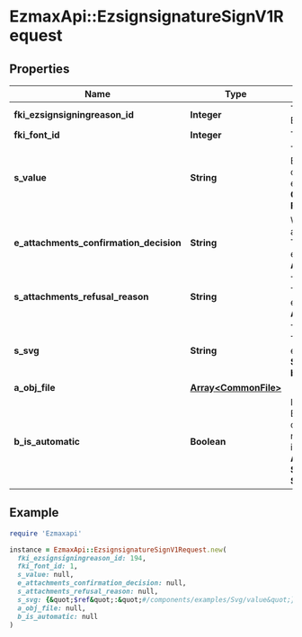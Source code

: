 # EzmaxApi::EzsignsignatureSignV1Request

## Properties

| Name | Type | Description | Notes |
| ---- | ---- | ----------- | ----- |
| **fki_ezsignsigningreason_id** | **Integer** | The unique ID of the Ezsignsigningreason | [optional] |
| **fki_font_id** | **Integer** | The unique ID of the Font | [optional] |
| **s_value** | **String** | The value required for the Ezsignsignature.  This can only be set if eEzsignsignatureType is **City**, **FieldText** or **FieldTextarea** | [optional] |
| **e_attachments_confirmation_decision** | **String** | Whether the attachment are accepted or refused.  This can only be set if eEzsignsignatureType is **AttachmentsConfirmation** | [optional] |
| **s_attachments_refusal_reason** | **String** | The reason of refused.  This can only be set if eEzsignsignatureType is **AttachmentsConfirmation** | [optional] |
| **s_svg** | **String** | The SVG of the signature.  This can only be set if eEzsignsignatureType is **Signature**/**Initials** and **bIsAutomatic** is false | [optional] |
| **a_obj_file** | [**Array&lt;CommonFile&gt;**](CommonFile.md) |  | [optional] |
| **b_is_automatic** | **Boolean** | Indicates if the Ezsignsignature was part of an automatic process or not.  This can only be true if eEzsignsignatureType is **Acknowledgement**, **City**, **Signature**, **Initials** or **Stamp**.  |  |

## Example

```ruby
require 'Ezmaxapi'

instance = EzmaxApi::EzsignsignatureSignV1Request.new(
  fki_ezsignsigningreason_id: 194,
  fki_font_id: 1,
  s_value: null,
  e_attachments_confirmation_decision: null,
  s_attachments_refusal_reason: null,
  s_svg: {&quot;$ref&quot;:&quot;#/components/examples/Svg/value&quot;},
  a_obj_file: null,
  b_is_automatic: null
)
```

